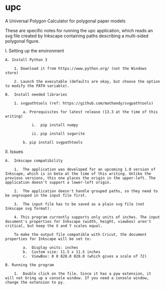 # upc
 A Universal Polygon Calculator for polygonal paper models

These are specific notes for running the upc application, which reads an svg file created by Inkscape containing paths describing a multi-sided polygonal figure.

I. Setting up the environment

    A. Install Python 3

        1. Download it from https://www.python.org/ (not the Windows store)

        2. Launch the executable (defaults are okay, but choose the option to modify the PATH variable).

    B.  Install needed libraries

        1. svgpathtools (ref: https://github.com/mathandy/svgpathtools)

            a. Prerequisites for latest release (13.3 at the time of this writing)

                i.  pip install numpy

                ii. pip install svgwrite

            b. pip install svgpathtools

II. Issues

    A.  Inkscape compatibility

        1.  The application was developed for an upcoming 1.0 version of Inkscape, which is in beta at the time of this writing. Unlike the previous versions, this one places the origin in the upper-left. The application doesn't support a lower-left origin.

        2.  The application doesn't handle grouped paths, so they need to be ungrouped in the input file first.
        
        3.  The input file has to be saved as a plain svg file (not Inkscape svg format).
        
        4. This program currently supports only units of inches. The input document's properties for Inkscape (width, height, viewbox) aren't critical, but keep the X and Y scales equal.

        To make the output file compatible with Cricut, the document properties for Inkscape will be set to:
        
            a.  Display units: inches
            b.  Custom size: 11.5 x 11.5 inches
            c.  ViewBox: 0 0 828.0 828.0 (which gives a scale of 72)

    B. Running the program
    
        1.  Double click on the file. Since it has a pyw extension, it will not bring up a console window. If you need a console window, change the extension to py.